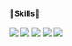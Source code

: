 #### :hammer:Skills:hammer:   
<img src="https://img.shields.io/badge/HTML5-#E34F26?style=flat-square&logo=HTML5&logoColor=white"/>
<img src="https://img.shields.io/badge/CSS3-#1572B6?style=flat-square&logo=CSS3&logoColor=white"/>
<img src="https://img.shields.io/badge/React-#61DAFB?style=flat-square&logo=React&logoColor=white"/>
<img src="https://img.shields.io/badge/React-#61DAFB?style=flat-square&logo=React&logoColor=white"/>
<img src="https://img.shields.io/badge/JavaScript-#F7DF1E?style=flat-square&logo=JavaScript&logoColor=white"/>

